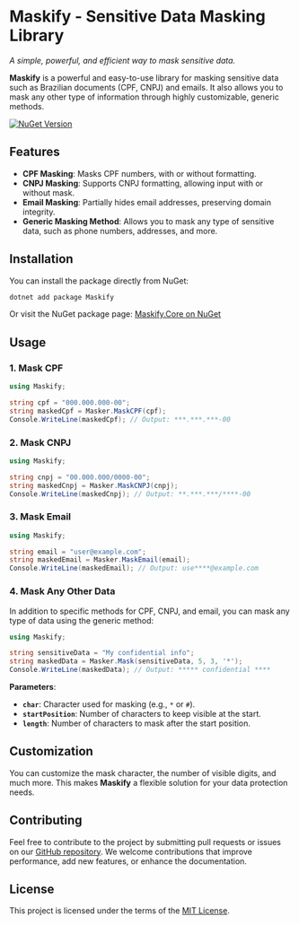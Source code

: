 # Maskify - Sensitive Data Masking Library

  
*A simple, powerful, and efficient way to mask sensitive data.*

**Maskify** is a powerful and easy-to-use library for masking sensitive data such as Brazilian documents (CPF, CNPJ) and emails. It also allows you to mask any other type of information through highly customizable, generic methods.

[![NuGet Version](https://img.shields.io/nuget/v/Maskify.Core.svg?style=flat-square&label=NuGet)](https://www.nuget.org/packages/Maskify.Core/1.0.0)

## Features

- **CPF Masking**: Masks CPF numbers, with or without formatting.
- **CNPJ Masking**: Supports CNPJ formatting, allowing input with or without mask.
- **Email Masking**: Partially hides email addresses, preserving domain integrity.
- **Generic Masking Method**: Allows you to mask any type of sensitive data, such as phone numbers, addresses, and more.

## Installation

You can install the package directly from NuGet:

```bash
dotnet add package Maskify
```

Or visit the NuGet package page: [Maskify.Core on NuGet](https://www.nuget.org/packages/Maskify.Core/1.0.0)

## Usage

### 1. Mask CPF

```csharp
using Maskify;

string cpf = "000.000.000-00";
string maskedCpf = Masker.MaskCPF(cpf);
Console.WriteLine(maskedCpf); // Output: ***.***.***-00
```

### 2. Mask CNPJ

```csharp
using Maskify;

string cnpj = "00.000.000/0000-00";
string maskedCnpj = Masker.MaskCNPJ(cnpj);
Console.WriteLine(maskedCnpj); // Output: **.***.***/****-00
```

### 3. Mask Email

```csharp
using Maskify;

string email = "user@example.com";
string maskedEmail = Masker.MaskEmail(email);
Console.WriteLine(maskedEmail); // Output: use****@example.com
```

### 4. Mask Any Other Data

In addition to specific methods for CPF, CNPJ, and email, you can mask any type of data using the generic method:

```csharp
using Maskify;

string sensitiveData = "My confidential info";
string maskedData = Masker.Mask(sensitiveData, 5, 3, '*');
Console.WriteLine(maskedData); // Output: ***** confidential ****
```

**Parameters**:
- **`char`**: Character used for masking (e.g., `*` or `#`).
- **`startPosition`**: Number of characters to keep visible at the start.
- **`length`**: Number of characters to mask after the start position.

## Customization

You can customize the mask character, the number of visible digits, and much more. This makes **Maskify** a flexible solution for your data protection needs.

## Contributing

Feel free to contribute to the project by submitting pull requests or issues on our [GitHub repository]([https://github.com/seu-repositorio](https://github.com/djesusnet/Maskify.Core.Libray)). We welcome contributions that improve performance, add new features, or enhance the documentation.

## License

This project is licensed under the terms of the [MIT License](LICENSE).

